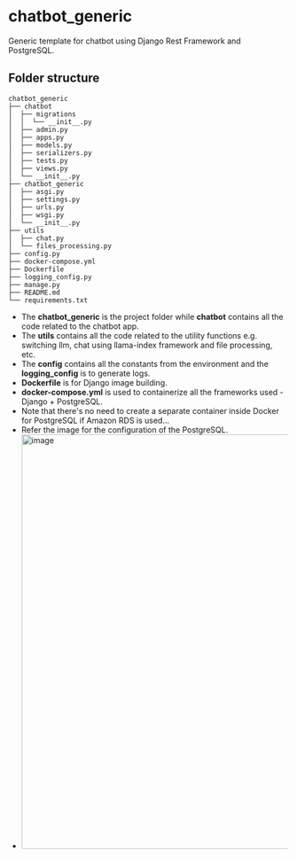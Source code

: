 # chatbot_generic
Generic template for chatbot using Django Rest Framework and PostgreSQL.

## Folder structure
```
chatbot_generic
├── chatbot
│  ├── migrations
│  │  └── __init__.py
│  ├── admin.py
│  ├── apps.py
│  ├── models.py
│  ├── serializers.py
│  ├── tests.py
│  ├── views.py
│  └── __init__.py
├── chatbot_generic
│  ├── asgi.py
│  ├── settings.py
│  ├── urls.py
│  ├── wsgi.py
│  └── __init__.py
├── utils
│  ├── chat.py
│  └── files_processing.py
├── config.py
├── docker-compose.yml
├── Dockerfile
├── logging_config.py
├── manage.py
├── README.md
└── requirements.txt

```

- The **chatbot_generic** is the project folder while **chatbot** contains all the code related to the chatbot app.
- The **utils** contains all the code related to the utility functions e.g. switching llm, chat using llama-index framework and file processing, etc.
- The **config** contains all the constants from the environment and the **logging_config** is to generate logs.
- **Dockerfile** is for Django image building.
- **docker-compose.yml** is used to containerize all the frameworks used - Django + PostgreSQL.
- Note that there's no need to create a separate container inside Docker for PostgreSQL if Amazon RDS is used...
- Refer the image for the configuration of the PostgreSQL.
- <img width="1341" height="748" alt="image" src="https://github.com/user-attachments/assets/12639bb1-f796-42a5-bb1b-2e7487f14406" />

